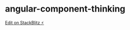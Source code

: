 # angular-component-thinking

[Edit on StackBlitz ⚡️](https://stackblitz.com/edit/angular-component-thinking)